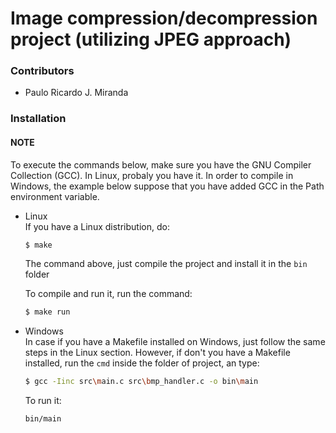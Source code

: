 # Image compression/decompression project (utilizing JPEG approach)

### Contributors

+ Paulo Ricardo J. Miranda


### Installation
#### NOTE
To execute the commands below, make sure you have the GNU Compiler Collection (GCC). In Linux, probaly you have it.
In order to compile in Windows, the example below suppose that you have added GCC in the Path environment variable.

+ Linux  
    If you have a Linux distribution, do:

    ```sh
    $ make
    ```

    The command above, just compile the project and install it in the ```bin``` folder

    To compile and run it, run the command:

    ```sh
    $ make run
    ```

+ Windows  
In case if you have a Makefile installed on Windows, just follow the same steps in the Linux section.
However, if don't you have a Makefile installed, run the ```cmd``` inside the folder of project, an type:

    ```sh
    $ gcc -Iinc src\main.c src\bmp_handler.c -o bin\main
    ```
    To run it:

    ```sh
    bin/main
    ```
